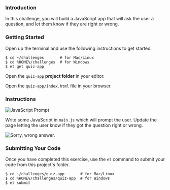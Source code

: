### Introduction

In this challenge, you will build a JavaScript app that will ask the user a
question, and let them know if they are right or wrong.


### Getting Started

Open up the terminal and use the following instructions to get started.

```no-highlight
$ cd ~/challenges       # for Mac/Linux
$ cd %HOME%/challenges  # for Windows
$ et get quiz-app
```

Open the `quiz-app` **project folder** in your editor.

Open the `quiz-app/index.html` file in your browser.


### Instructions

![JavaScript Prompt](https://s3.amazonaws.com/horizon-production/images/js-prompt-question.png)

Write some JavaScript in `main.js` which will prompt the user. Update the page
letting the user know if they got the question right or wrong.

![Sorry, wrong answer.](https://s3.amazonaws.com/horizon-production/images/js-quiz-app-result.png)


### Submitting Your Code

Once you have completed this exercise, use the `et` command to submit your code
from this project's folder.

```no-highlight
$ cd ~/challenges/quiz-app       # for Mac/Linux
$ cd %HOME%/challenges/quiz-app  # for Windows
$ et submit
```
